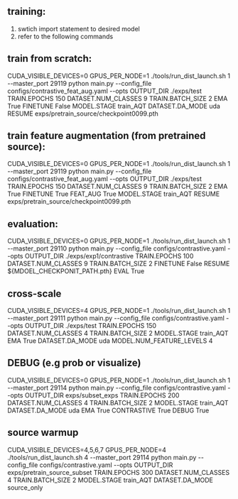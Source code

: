 ## training:
1. swtich import statement to desired model 
2. refer to the following commands

## train from scratch:

CUDA_VISIBLE_DEVICES=0 GPUS_PER_NODE=1 ./tools/run_dist_launch.sh 1 --master_port 29119 python main.py --config_file configs/contrastive_feat_aug.yaml --opts OUTPUT_DIR ./exps/test TRAIN.EPOCHS 150 DATASET.NUM_CLASSES 9 TRAIN.BATCH_SIZE 2 EMA True FINETUNE False MODEL.STAGE train_AQT DATASET.DA_MODE uda RESUME exps/pretrain_source/checkpoint0099.pth

## train feature augmentation (from pretrained source):

CUDA_VISIBLE_DEVICES=0 GPUS_PER_NODE=1 ./tools/run_dist_launch.sh 1 --master_port 29119 python main.py --config_file configs/contrastive_feat_aug.yaml --opts OUTPUT_DIR ./exps/test TRAIN.EPOCHS 150 DATASET.NUM_CLASSES 9 TRAIN.BATCH_SIZE 2 EMA True FINETUNE True FEAT_AUG True MODEL.STAGE train_AQT RESUME exps/pretrain_source/checkpoint0099.pth

## evaluation:

CUDA_VISIBLE_DEVICES=0 GPUS_PER_NODE=1 ./tools/run_dist_launch.sh 1 --master_port 29110 python main.py --config_file configs/contrastive.yaml --opts OUTPUT_DIR ./exps/exp1/contrastive TRAIN.EPOCHS 100 DATASET.NUM_CLASSES 9 TRAIN.BATCH_SIZE 2 FINETUNE False RESUME ${MDOEL_CHECKPONIT_PATH.pth} EVAL True

## cross-scale

CUDA_VISIBLE_DEVICES=4 GPUS_PER_NODE=1 ./tools/run_dist_launch.sh 1 --master_port 29111 python main.py --config_file configs/contrastive.yaml --opts OUTPUT_DIR ./exps/test TRAIN.EPOCHS 150 DATASET.NUM_CLASSES 4 TRAIN.BATCH_SIZE 2 MODEL.STAGE train_AQT EMA True DATASET.DA_MODE uda MODEL.NUM_FEATURE_LEVELS 4

## DEBUG (e.g prob or visualize)

CUDA_VISIBLE_DEVICES=0 GPUS_PER_NODE=1 ./tools/run_dist_launch.sh 1 --master_port 29114 python main.py --config_file configs/contrastive.yaml  --opts OUTPUT_DIR exps/subset_exps TRAIN.EPOCHS 200 DATASET.NUM_CLASSES 4 TRAIN.BATCH_SIZE 2 MODEL.STAGE train_AQT DATASET.DA_MODE uda EMA True CONTRASTIVE True DEBUG True

## source warmup

CUDA_VISIBLE_DEVICES=4,5,6,7 GPUS_PER_NODE=4 ./tools/run_dist_launch.sh 4 --master_port 29114 python main.py --config_file configs/contrastive.yaml  --opts OUTPUT_DIR exps/pretrain_source_subset TRAIN.EPOCHS 300 DATASET.NUM_CLASSES 4 TRAIN.BATCH_SIZE 2  MODEL.STAGE train_AQT DATASET.DA_MODE source_only
